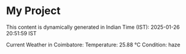# My Project

This content is dynamically generated in Indian Time (IST): 2025-01-26 20:51:59 IST


Current Weather in Coimbatore:
Temperature: 25.88 °C
Condition: haze
